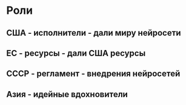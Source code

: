 # Роли
## США - исполнители - дали миру нейросети
## ЕС - ресурсы - дали США ресурсы
## СССР - регламент - внедрения нейросетей
## Азия - идейные вдохновители

